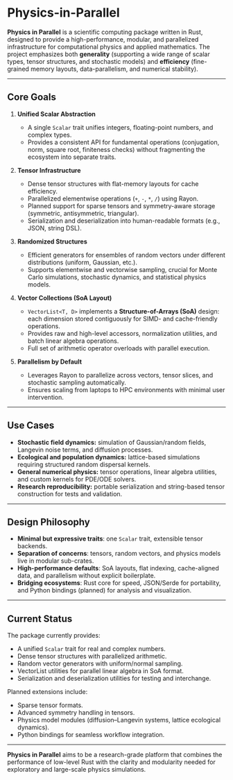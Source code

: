 # Physics-in-Parallel

**Physics in Parallel** is a scientific computing package written in Rust, designed to provide a high-performance, modular, and parallelized infrastructure for computational physics and applied mathematics. The project emphasizes both **generality** (supporting a wide range of scalar types, tensor structures, and stochastic models) and **efficiency** (fine-grained memory layouts, data-parallelism, and numerical stability).

---

## Core Goals
1. **Unified Scalar Abstraction**  
   - A single `Scalar` trait unifies integers, floating-point numbers, and complex types.  
   - Provides a consistent API for fundamental operations (conjugation, norm, square root, finiteness checks) without fragmenting the ecosystem into separate traits.

2. **Tensor Infrastructure**  
   - Dense tensor structures with flat-memory layouts for cache efficiency.  
   - Parallelized elementwise operations (`+`, `-`, `*`, `/`) using Rayon.  
   - Planned support for sparse tensors and symmetry-aware storage (symmetric, antisymmetric, triangular).  
   - Serialization and deserialization into human-readable formats (e.g., JSON, string DSL).

3. **Randomized Structures**  
   - Efficient generators for ensembles of random vectors under different distributions (uniform, Gaussian, etc.).  
   - Supports elementwise and vectorwise sampling, crucial for Monte Carlo simulations, stochastic dynamics, and statistical physics models.

4. **Vector Collections (SoA Layout)**  
   - `VectorList<T, D>` implements a **Structure-of-Arrays (SoA)** design: each dimension stored contiguously for SIMD- and cache-friendly operations.  
   - Provides raw and high-level accessors, normalization utilities, and batch linear algebra operations.  
   - Full set of arithmetic operator overloads with parallel execution.

5. **Parallelism by Default**  
   - Leverages Rayon to parallelize across vectors, tensor slices, and stochastic sampling automatically.  
   - Ensures scaling from laptops to HPC environments with minimal user intervention.

---

## Use Cases
- **Stochastic field dynamics:** simulation of Gaussian/random fields, Langevin noise terms, and diffusion processes.  
- **Ecological and population dynamics:** lattice-based simulations requiring structured random dispersal kernels.  
- **General numerical physics:** tensor operations, linear algebra utilities, and custom kernels for PDE/ODE solvers.  
- **Research reproducibility:** portable serialization and string-based tensor construction for tests and validation.

---

## Design Philosophy
- **Minimal but expressive traits**: one `Scalar` trait, extensible tensor backends.  
- **Separation of concerns**: tensors, random vectors, and physics models live in modular sub-crates.  
- **High-performance defaults**: SoA layouts, flat indexing, cache-aligned data, and parallelism without explicit boilerplate.  
- **Bridging ecosystems**: Rust core for speed, JSON/Serde for portability, and Python bindings (planned) for analysis and visualization.

---

## Current Status
The package currently provides:
- A unified `Scalar` trait for real and complex numbers.  
- Dense tensor structures with parallelized arithmetic.  
- Random vector generators with uniform/normal sampling.  
- VectorList utilities for parallel linear algebra in SoA format.  
- Serialization and deserialization utilities for testing and interchange.  

Planned extensions include:
- Sparse tensor formats.  
- Advanced symmetry handling in tensors.  
- Physics model modules (diffusion–Langevin systems, lattice ecological dynamics).  
- Python bindings for seamless workflow integration.

---

**Physics in Parallel** aims to be a research-grade platform that combines the performance of low-level Rust with the clarity and modularity needed for exploratory and large-scale physics simulations.
